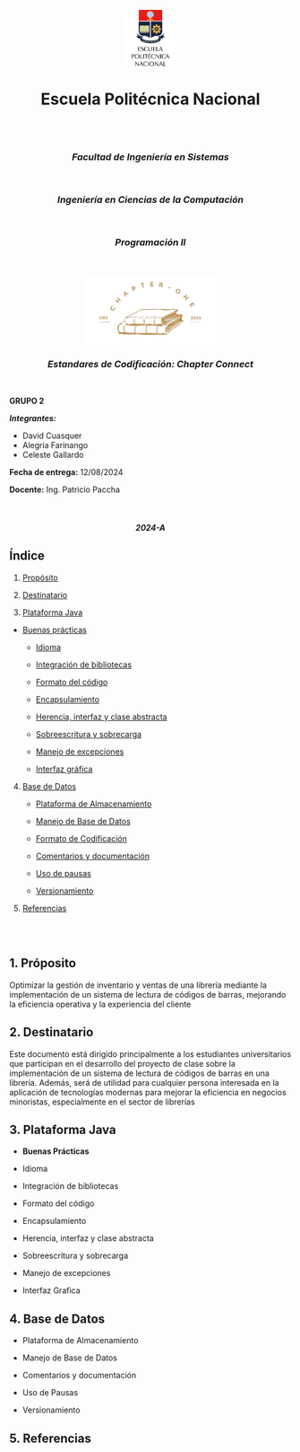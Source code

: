 <p align="center">
  <img src="logoepn.png" alt="Logo EPN" width="100"/>
</p>

# <div align="center">**Escuela Politécnica Nacional**</div>

</p>
</br>
</br>
</p>

### <div align="center">***Facultad de Ingeniería en Sistemas***</div>

</p>
</br>


### <div align="center">***Ingeniería en Ciencias de la Computación***</div>

</p>
</br>


### <div align="center">***Programación II***</div>

</p>
</br>

<p align="center">
  <img src="libreria.png" alt="libreria" width="240"/>
</p>

</p>

### <div align="center">***Estandares de Codificación: Chapter Connect***</div>

</p>
</br>




**GRUPO 2**

***Integrantes:***

- David Cuasquer 
- Alegria Farinango
- Celeste Gallardo

**Fecha de entrega:** 12/08/2024

**Docente:** Ing. Patricio Paccha 

</p>
</br>


#### <div align="center">***2024-A***</div>

</p>

## Índice

1. [Propósito](#1-propósito)

2. [Destinatario](#2-destinatario)

3. [Plataforma Java](#3-plataforma-java)

  - [Buenas prácticas](#31-buenas-prácticas)

      - [Idioma](#idioma)

      - [Integración de bibliotecas](#integración-de-bibliotecas)
  
      - [Formato del código](#formato-del-código)

      - [Encapsulamiento](#encapsulamiento)

      - [Herencia, interfaz y clase abstracta](#herencia-interfaz-y-clase-abstracta)

      - [Sobreescritura y sobrecarga](#sobreescritura-y-sobrecarga)

      - [Manejo de excepciones](#manejo-de-excepciones)

      - [Interfaz gráfica](#interfaz-gráfica)

4. [Base de Datos](#4-base-de-datos)

   - [Plataforma de Almacenamiento](#plataforma-de-almacenamiento)

   - [Manejo de Base de Datos](#manejo-de-base-de-datos)

   - [Formato de Codificación](#formato-de-codificación)

   - [Comentarios y documentación](#comentarios-y-documentación)

   - [Uso de pausas](#uso-de-pausas)

   - [Versionamiento](#versionamiento)
  
5. [Referencias](#5-referencias)

</p>
</br>
</br>
</p>

## 1. Próposito 

Optimizar la gestión de inventario y ventas de una librería mediante la implementación de un sistema de lectura de códigos de barras, mejorando la eficiencia operativa y la experiencia del cliente

## 2. Destinatario 

Este documento está dirigido principalmente a los estudiantes universitarios que participan en el desarrollo del proyecto de clase sobre la implementación de un sistema de lectura de códigos de barras en una librería. Además, será de utilidad para cualquier persona interesada en la aplicación de tecnologías modernas para mejorar la eficiencia en negocios minoristas, especialmente en el sector de librerías 

## 3. Plataforma Java 

- **Buenas Prácticas** 
 
 - Idioma

- Integración de bibliotecas 

- Formato del código 

- Encapsulamiento

- Herencia, interfaz y clase abstracta

- Sobreescritura y sobrecarga 

- Manejo de excepciones 

- Interfaz Grafica 

## 4. Base de Datos 

- Plataforma de Almacenamiento

- Manejo de Base de Datos 

- Comentarios y documentación 

- Uso de Pausas

- Versionamiento 

## 5. Referencias 